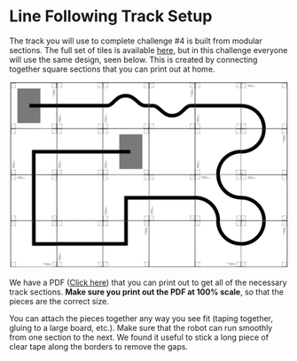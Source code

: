 # Line Following Track Setup

The track you will use to complete challenge #4 is built from modular sections. The full set of tiles is available [here](http://robotsquare.com/2012/11/28/line-following/), but in this challenge everyone will use the same design, seen below. This is created by connecting together square sections that you can print out at home.

![Track layout diagram](https://raw.githubusercontent.com/Mechanical-Advantage/SummerTraining2020/master/resources/04-old-design.jpg)

We have a PDF ([Click here](https://raw.githubusercontent.com/Mechanical-Advantage/SummerTraining2020/master/resources/04-old-printout.pdf)) that you can print out to get all of the necessary track sections. **Make sure you print out the PDF at 100% scale**, so that the pieces are the correct size.

You can attach the pieces together any way you see fit (taping together, gluing to a large board, etc.). Make sure that the robot can run smoothly from one section to the next. We found it useful to stick a long piece of clear tape along the borders to remove the gaps.